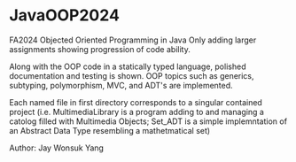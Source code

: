 # JavaOOP2024

FA2024 Objected Oriented Programming in Java
Only adding larger assignments showing progression of code ability.

Along with the OOP code in a statically typed language, polished documentation and testing is shown. OOP topics such as generics, subtyping, polymorphism, MVC, and ADT's are implemented.


Each named file in first directory corresponds to a singular contained project (i.e. MultimediaLibrary is a program adding to and managing a catolog filled with Multimedia Objects; Set_ADT is a simple implemntation of an Abstract Data Type resembling a mathetmatical set)

Author: Jay Wonsuk Yang
